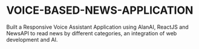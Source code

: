 # VOICE-BASED-NEWS-APPLICATION
Built a Responsive Voice Assistant Application using AlanAI, ReactJS and NewsAPI to read news by different categories, an integration of web development and AI.
